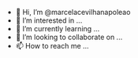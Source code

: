 - 👋 Hi, I’m @marcelacevilhanapoleao
- 👀 I’m interested in ...
- 🌱 I’m currently learning ...
- 💞️ I’m looking to collaborate on ...
- 📫 How to reach me ...

<!---
marcelacevilhanapoleao/marcelacevilhanapoleao is a ✨ special ✨ repository because its `README.md` (this file) appears on your GitHub profile.
You can click the Preview link to take a look at your changes.
--->
